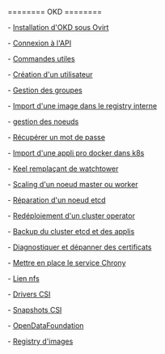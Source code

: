 ======== OKD ========

\- [Installation d\'OKD sous Ovirt](Installation.md)

\- [Connexion à l\'API](connexion_api.md)

\- [Commandes utiles](commandes_utiles.md)

\- [Création d'un utilisateur](creation_utilisateur.md)

\- [Gestion des groupes](gestion_groupes.md)

\- [Import d'une image dans le registry interne](import_image_registry_interne.md)

\- [gestion des noeuds](gestion_noeuds_okd.md)

\- [Récupérer un mot de passe](recuperer_mdp.md)

\- [Import d'une appli pro docker dans k8s](import_appli_pro.md)

\- [Keel remplaçant de watchtower](keel.md)

\- [Scaling d\'un noeud master ou worker](scaling.md)

\- [Réparation d\'un noeud etcd](reparation_etcd.md)

\- [Redéploiement d\'un cluster operator](redeploiement_cluster_operator.md)

\- [Backup du cluster etcd et des applis](backup.md)

\- [Diagnostiquer et dépanner des certificats](depanner_certificats.md)

\- [Mettre en place le service Chrony](chrony.md)

\- [Lien nfs](lien_nfs.md)

\- [Drivers CSI](drivers_csi.md)

\- [Snapshots CSI](snapshot_csi.md)

\- [OpenDataFoundation](odf.md)

\- [Registry d\'images](registry.md)
